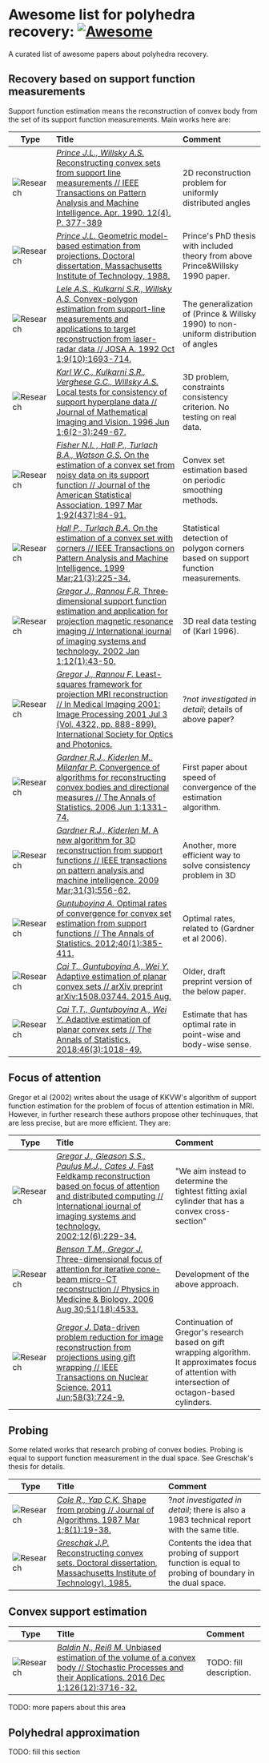 # Awesome list for polyhedra recovery:  [![Awesome](https://cdn.rawgit.com/sindresorhus/awesome/d7305f38d29fed78fa85652e3a63e154dd8e8829/media/badge.svg)](https://github.com/sindresorhus/awesome)

A curated list of awesome papers about polyhedra recovery.

[research]: https://cdn4.iconfinder.com/data/icons/48-bubbles/48/12.File-32.png "Research"
[slides]: https://cdn3.iconfinder.com/data/icons/tango-icon-library/48/x-office-presentation-32.png "Slides"
[video]: https://cdn2.iconfinder.com/data/icons/snipicons/500/video-32.png "Video"
[web]: https://cdn3.iconfinder.com/data/icons/tango-icon-library/48/internet-web-browser-32.png "Website or blog post"
[code]: https://cdn2.iconfinder.com/data/icons/snipicons/500/application-code-32.png "Code"
[other]: https://cdn3.iconfinder.com/data/icons/tango-icon-library/48/emblem-symbolic-link-32.png "Uncategorized"
[awesome]: https://cdn.rawgit.com/sindresorhus/awesome/d7305f38d29fed78fa85652e3a63e154dd8e8829/media/badge.svg "Awesome list"

## Recovery based on support function measurements

Support function estimation means the reconstruction of convex body from the set of its support function measurements. Main works here are:

|Type|Title|Comment|
|---|:---|:---|
|![][research]|[_Prince J.L., Willsky A.S._ Reconstructing convex sets from support line measurements // IEEE Transactions on Pattern Analysis and Machine Intelligence. Apr. 1990. 12(4). P. 377-389](https://dspace.mit.edu/bitstream/handle/1721.1/3016/P-17?sequence=1)|2D reconstruction problem for uniformly distributed angles|
|![][research]|[_Prince J.L._ Geometric model-based estimation from projections. Doctoral dissertation, Massachusetts Institute of Technology, 1988.](https://dspace.mit.edu/bitstream/handle/1721.1/14667/18315465-MIT.pdf?sequence=2)|Prince's PhD thesis with included theory from above Prince&Willsky 1990 paper.|
|![][research]|[_Lele A.S., Kulkarni S.R., Willsky A.S._ Convex-polygon estimation from support-line measurements and applications to target reconstruction from laser-radar data // JOSA A. 1992 Oct 1;9(10):1693-714.](http://www.princeton.edu/~kulkarni/Papers/Journals/j005_1992_lkw_osa.pdf)|The generalization of (Prince & Willsky 1990) to non-uniform distribution of angles|
|![][research]|[_Karl W.C., Kulkarni S.R., Verghese G.C., Willsky A.S._ Local tests for consistency of support hyperplane data // Journal of Mathematical Imaging and Vision. 1996 Jun 1;6(2-3):249-67.](https://dspace.mit.edu/bitstream/handle/1721.1/3331/P-2201-29490295.pdf?sequence=1)|3D problem, constraints consistency criterion. No testing on real data.|
|![][research]|[_Fisher N.I. , Hall P., Turlach B.A., Watson G.S._ On the estimation of a convex set from noisy data on its support function // Journal of the American Statistical Association. 1997 Mar 1;92(437):84-91.](https://amstat.tandfonline.com/doi/abs/10.1080/01621459.1997.10473605)|Convex set estimation based on periodic smoothing methods.|
|![][research]|[_Hall P., Turlach B.A._ On the estimation of a convex set with corners // IEEE Transactions on Pattern Analysis and Machine Intelligence. 1999 Mar;21(3):225-34.](https://ieeexplore.ieee.org/abstract/document/754588/)|Statistical detection of polygon corners based on support function measurements.|
|![][research]|[_Gregor J., Rannou F.R._ Three‐dimensional support function estimation and application for projection magnetic resonance imaging // International journal of imaging systems and technology. 2002 Jan 1;12(1):43-50.](https://doi.org/10.1002/ima.10007)|3D real data testing of (Karl 1996).|
|![][research]|[_Gregor J., Rannou F._ Least-squares framework for projection MRI reconstruction // In Medical Imaging 2001: Image Processing 2001 Jul 3 (Vol. 4322, pp. 888-899). International Society for Optics and Photonics.](https://doi.org/10.1117/12.431168)|?_not investigated in detail_; details of above paper?|
|![][research]|[_Gardner R.J., Kiderlen M., Milanfar P._ Convergence of algorithms for reconstructing convex bodies and directional measures // The Annals of Statistics. 2006 Jun 1:1331-74.](https://projecteuclid.org/download/pdfview_1/euclid.aos/1152540751)|First paper about speed of convergence of the estimation algorithm.|
|![][research]|[_Gardner R.J., Kiderlen M._ A new algorithm for 3D reconstruction from support functions // IEEE transactions on pattern analysis and machine intelligence. 2009 Mar;31(3):556-62.](https://pdfs.semanticscholar.org/d2e4/76a632ec55d0b1a7484a5482122e4e047063.pdf)|Another, more efficient way to solve consistency problem in 3D|
|![][research]|[_Guntuboyina A._ Optimal rates of convergence for convex set estimation from support functions // The Annals of Statistics. 2012;40(1):385-411.](https://projecteuclid.org/download/pdfview_1/euclid.aos/1334581747)|Optimal rates, related to (Gardner et al 2006).|
|![][research]|[_Cai T., Guntuboyina A., Wei Y._ Adaptive estimation of planar convex sets // arXiv preprint arXiv:1508.03744. 2015 Aug.](https://arxiv.org/abs/1508.03744)|Older, draft preprint version of the below paper.|
|![][research]|[_Cai T.T., Guntuboyina A., Wei Y._ Adaptive estimation of planar convex sets // The Annals of Statistics. 2018;46(3):1018-49.](https://projecteuclid.org/euclid.aos/1525313074)|Estimate that has optimal rate in point-wise and body-wise sense.|

## Focus of attention
Gregor et al (2002) writes about the usage of KKVW's algorithm of support function estimation for the problem of focus of attention estimation in MRI. However, in further research these authors propose other techinuques, that are less precise, but are more efficient. They are:

|Type|Title|Comment|
|---|:---|:---|
|![][research]|[_Gregor J., Gleason S.S., Paulus M.J., Cates J._ Fast Feldkamp reconstruction based on focus of attention and distributed computing // International journal of imaging systems and technology. 2002;12(6):229-34.](https://onlinelibrary.wiley.com/doi/abs/10.1002/ima.10027)|"We aim instead to determine the tightest fitting axial cylinder that has a convex cross-section"|
|![][research]|[_Benson T.M., Gregor J._ Three-dimensional focus of attention for iterative cone-beam micro-CT reconstruction // Physics in Medicine & Biology. 2006 Aug 30;51(18):4533.](http://iopscience.iop.org/article/10.1088/0031-9155/51/18/006/meta)|Development of the above approach.|
|![][research]|[_Gregor J._ Data-driven problem reduction for image reconstruction from projections using gift wrapping // IEEE Transactions on Nuclear Science. 2011 Jun;58(3):724-9.](https://ieeexplore.ieee.org/abstract/document/5753971/)|Continuation of Gregor's research based on gift wrapping algorithm. It approximates focus of attention with intersection of octagon-based cylinders.|

## Probing

Some related works that research probing of convex bodies. Probing is equal to support function measurement in the dual space. See Greschak's thesis for details.

|Type|Title|Comment|
|---|:---|:---|
|![][research]|[_Cole R., Yap C.K._ Shape from probing // Journal of Algorithms. 1987 Mar 1;8(1):19-38.](https://www.sciencedirect.com/science/article/pii/0196677487900253)|?_not investigated in detail_; there is also a 1983 technical report with the same title.|
|![][research]|[_Greschak J.P._ Reconstructing convex sets. Doctoral dissertation, Massachusetts Institute of Technology), 1985.](https://dspace.mit.edu/bitstream/handle/1721.1/15285/13620037-MIT.pdf?sequence=2)|Contents the idea that probing of support function is equal to probing of boundary in the dual space.|

## Convex support estimation

|Type|Title|Comment|
|---|:---|:---|
|![][research]|[_Baldin N., Reiß M._ Unbiased estimation of the volume of a convex body // Stochastic Processes and their Applications. 2016 Dec 1;126(12):3716-32.](https://www.sciencedirect.com/science/article/pii/S0304414916300369)| TODO: fill description.|
TODO: more papers about this area

## Polyhedral approximation

TODO: fill this section
